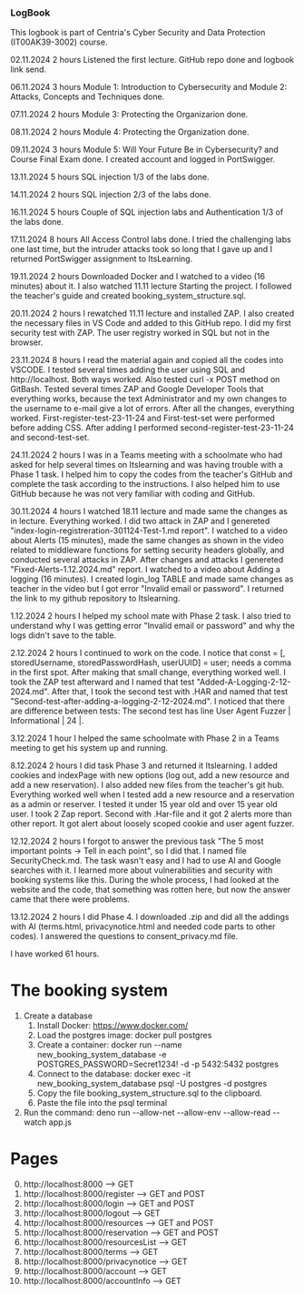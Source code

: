 ### **LogBook** 

This logbook is part of Centria's Cyber ​​Security and Data Protection (IT00AK39-3002) course.

02.11.2024 2 hours Listened the first lecture. GitHub repo done and logbook link send.

06.11.2024 3 hours Module 1: Introduction to Cybersecurity and Module 2: Attacks, Concepts and Techniques done.

07.11.2024 2 hours Module 3: Protecting the Organizarion done.

08.11.2024 2 hours Module 4: Protecting the Organization done.

09.11.2024 3 hours Module 5: Will Your Future Be in Cybersecurity? and Course Final Exam done. I created account and logged in PortSwigger.

13.11.2024 5 hours SQL injection 1/3 of the labs done.

14.11.2024 2 hours SQL injection 2/3 of the labs done.

16.11.2024 5 hours Couple of SQL injection labs and Authentication 1/3 of the labs done.

17.11.2024 8 hours All Access Control labs done. I tried the challenging labs one last time, but the intruder attacks took so long that I gave up and I returned PortSwigger assignment to ItsLearning.

19.11.2024 2 hours Downloaded Docker and I watched to a video (16 minutes) about it. I also watched 11.11 lecture Starting the project. I followed the teacher's guide and created booking_system_structure.sql.

20.11.2024 2 hours I rewatched 11.11 lecture and installed ZAP. I also created the necessary files in VS Code and added to this GitHub repo. I did my first security test with ZAP. The user registry worked in SQL but not in the browser.

23.11.2024 8 hours I read the material again and copied all the codes into VSCODE. I tested several times adding the user using SQL and http://localhost. Both ways worked. Also tested curl -x POST method on GitBash. Tested several times ZAP and Google Developer Tools that everything works, because the text Administrator and my own changes to the username to e-mail give a lot of errors. After all the changes, everything worked. First-register-test-23-11-24 and First-test-set were performed before adding CSS. After adding I performed second-register-test-23-11-24 and second-test-set.

24.11.2024 2 hours I was in a Teams meeting with a schoolmate who had asked for help several times on Itslearning and was having trouble with a Phase 1 task. I helped him to copy the codes from the teacher's GitHub and complete the task according to the instructions. I also helped him to use GitHub because he was not very familiar with coding and GitHub.

30.11.2024 4 hours I watched 18.11 lecture and made same the changes as in lecture. Everything worked. I did two attack in ZAP and I genereted "index-login-registreration-301124-Test-1.md report". I watched to a video about Alerts (15 minutes), made the same changes as shown in the video related to middleware functions for setting security headers globally, and conducted several attacks in ZAP. After changes and attacks I genereted "Fixed-Alerts-1.12.2024.md" report. I watched to a video about Adding a logging (16 minutes). I created login_log TABLE and made same changes as teacher in the video but I got error "Invalid email or password". I returned the link to my github repository to Itslearning.

1.12.2024 2 hours I helped my school mate with Phase 2 task. I also tried to understand why I was getting error "Invalid email or password" and why the logs didn't save to the table.

2.12.2024 2 hours I continued to work on the code. I notice that const = [, storedUsername, storedPasswordHash, userUUID] = user; needs a comma in the first spot. After making that small change, everything worked well. I took the ZAP test afterward and I named that test "Added-A-Logging-2-12-2024.md". After that, I took the second test with .HAR and named that test "Second-test-after-adding-a-logging-2-12-2024.md". I noticed that there are difference between tests: The second test has line User Agent Fuzzer | Informational | 24 |.

3.12.2024 1 hour I helped the same schoolmate with Phase 2 in a Teams meeting to get his system up and running.

8.12.2024 2 hours I did task Phase 3 and returned it Itslearning. I added cookies and indexPage with new options (log out, add a new resource and add a new reservation). I also added new files from the teacher's git hub. Everything worked well when I tested add a new resource and a reservation as a admin or reserver. I tested it under 15 year old and over 15 year old user. I took 2 Zap report. Second with .Har-file and it got 2 alerts more than other report. It got alert about loosely scoped cookie and user agent fuzzer.

12.12.2024 2 hours I forgot to answer the previous task "The 5 most important points -> Tell in each point", so I did that. I named file SecurityCheck.md. The task wasn't easy and I had to use AI and Google searches with it. I learned more about vulnerabilities and security with booking systems like this. During the whole process, I had looked at the website and the code, that something was rotten here, but now the answer came that there were problems.

13.12.2024  2 hours I did Phase 4. I downloaded .zip and did all the addings with AI (terms.html, privacynotice.html and needed code parts to other codes). I answered the questions to consent_privacy.md file. 

I have worked 61 hours.

# The booking system
1. Create a database
    1. Install Docker: https://www.docker.com/
    2. Load the postgres image: docker pull postgres
    3. Create a container: docker run --name new_booking_system_database -e POSTGRES_PASSWORD=Secret1234! -d -p 5432:5432 postgres
    4. Connect to the database: docker exec -it new_booking_system_database psql -U postgres -d postgres
    5. Copy the file booking_system_structure.sql to the clipboard.
    6. Paste the file into the psql terminal
2. Run the command: deno run --allow-net --allow-env --allow-read --watch app.js

# Pages
0. http://localhost:8000 --> GET
1. http://localhost:8000/register --> GET and POST
2. http://localhost:8000/login --> GET and POST
3. http://localhost:8000/logout --> GET
4. http://localhost:8000/resources --> GET and POST
5. http://localhost:8000/reservation --> GET and POST
6. http://localhost:8000/resourcesList --> GET
7. http://localhost:8000/terms --> GET
8. http://localhost:8000/privacynotice --> GET
9. http://localhost:8000/account --> GET
10. http://localhost:8000/accountInfo --> GET

